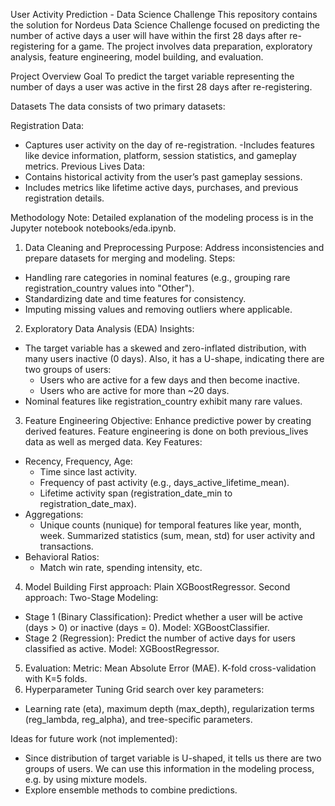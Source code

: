 User Activity Prediction - Data Science Challenge
This repository contains the solution for Nordeus Data Science Challenge focused on predicting the number of active days a user will have within the first 28 days after re-registering for a game. The project involves data preparation, exploratory analysis, feature engineering, model building, and evaluation.

Project Overview
Goal
To predict the target variable representing the number of days a user was active in the first 28 days after re-registering.

Datasets
The data consists of two primary datasets:

Registration Data:
- Captures user activity on the day of re-registration.
-Includes features like device information, platform, session statistics, and gameplay metrics.
Previous Lives Data:
- Contains historical activity from the user’s past gameplay sessions.
- Includes metrics like lifetime active days, purchases, and previous registration details.

Methodology
Note: Detailed explanation of the modeling process is in the Jupyter notebook notebooks/eda.ipynb.

1. Data Cleaning and Preprocessing
Purpose: Address inconsistencies and prepare datasets for merging and modeling.
Steps:
- Handling rare categories in nominal features (e.g., grouping rare registration_country values into "Other").
- Standardizing date and time features for consistency.
- Imputing missing values and removing outliers where applicable.
2. Exploratory Data Analysis (EDA)
Insights:
- The target variable has a skewed and zero-inflated distribution, with many users inactive (0 days). Also, it has a U-shape, indicating there are two groups of users:
  - Users who are active for a few days and then become inactive.
  - Users who are active for more than ~20 days.
- Nominal features like registration_country exhibit many rare values.
3. Feature Engineering
Objective: Enhance predictive power by creating derived features. Feature engineering is done on both previous_lives data as well as merged data.
Key Features:
- Recency, Frequency, Age:
  - Time since last activity.
  - Frequency of past activity (e.g., days_active_lifetime_mean).
  - Lifetime activity span (registration_date_min to registration_date_max).
- Aggregations:
  - Unique counts (nunique) for temporal features like year, month, week.
Summarized statistics (sum, mean, std) for user activity and transactions.
- Behavioral Ratios:
  - Match win rate, spending intensity, etc.
4. Model Building
First approach: Plain XGBoostRegressor.
Second approach: Two-Stage Modeling:
- Stage 1 (Binary Classification): Predict whether a user will be active (days > 0) or inactive (days = 0). Model: XGBoostClassifier.
- Stage 2 (Regression): Predict the number of active days for users classified as active. Model: XGBoostRegressor.
5. Evaluation:
Metric: Mean Absolute Error (MAE).
K-fold cross-validation with K=5 folds.
6. Hyperparameter Tuning
Grid search over key parameters:
- Learning rate (eta), maximum depth (max_depth), regularization terms (reg_lambda, reg_alpha), and tree-specific parameters.

Ideas for future work (not implemented):
- Since distribution of target variable is U-shaped, it tells us there are two groups of users. We can use this information in the modeling process, e.g. by using mixture models.
- Explore ensemble methods to combine predictions.